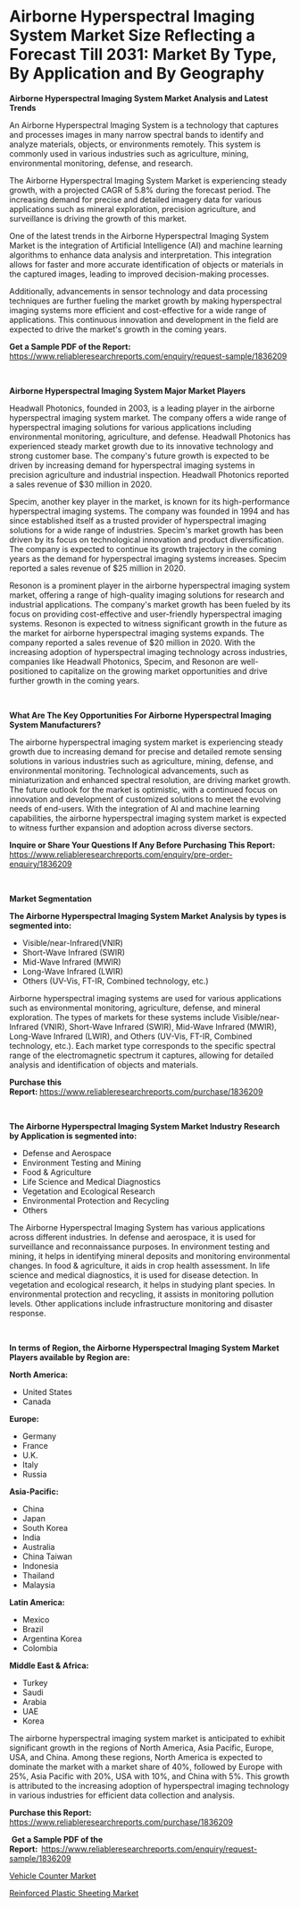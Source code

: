 <p><h1>Airborne Hyperspectral Imaging System Market Size Reflecting a Forecast Till 2031: Market By Type, By Application and By Geography</h1></p><p><strong>Airborne Hyperspectral Imaging System Market Analysis and Latest Trends</strong></p>
<p><p>An Airborne Hyperspectral Imaging System is a technology that captures and processes images in many narrow spectral bands to identify and analyze materials, objects, or environments remotely. This system is commonly used in various industries such as agriculture, mining, environmental monitoring, defense, and research.</p><p>The Airborne Hyperspectral Imaging System Market is experiencing steady growth, with a projected CAGR of 5.8% during the forecast period. The increasing demand for precise and detailed imagery data for various applications such as mineral exploration, precision agriculture, and surveillance is driving the growth of this market.</p><p>One of the latest trends in the Airborne Hyperspectral Imaging System Market is the integration of Artificial Intelligence (AI) and machine learning algorithms to enhance data analysis and interpretation. This integration allows for faster and more accurate identification of objects or materials in the captured images, leading to improved decision-making processes.</p><p>Additionally, advancements in sensor technology and data processing techniques are further fueling the market growth by making hyperspectral imaging systems more efficient and cost-effective for a wide range of applications. This continuous innovation and development in the field are expected to drive the market's growth in the coming years.</p></p>
<p><strong>Get a Sample PDF of the Report:&nbsp;</strong> <a href="https://www.reliableresearchreports.com/enquiry/request-sample/1836209">https://www.reliableresearchreports.com/enquiry/request-sample/1836209</a></p>
<p>&nbsp;</p>
<p><strong>Airborne Hyperspectral Imaging System Major Market Players</strong></p>
<p><p>Headwall Photonics, founded in 2003, is a leading player in the airborne hyperspectral imaging system market. The company offers a wide range of hyperspectral imaging solutions for various applications including environmental monitoring, agriculture, and defense. Headwall Photonics has experienced steady market growth due to its innovative technology and strong customer base. The company's future growth is expected to be driven by increasing demand for hyperspectral imaging systems in precision agriculture and industrial inspection. Headwall Photonics reported a sales revenue of $30 million in 2020.</p><p>Specim, another key player in the market, is known for its high-performance hyperspectral imaging systems. The company was founded in 1994 and has since established itself as a trusted provider of hyperspectral imaging solutions for a wide range of industries. Specim's market growth has been driven by its focus on technological innovation and product diversification. The company is expected to continue its growth trajectory in the coming years as the demand for hyperspectral imaging systems increases. Specim reported a sales revenue of $25 million in 2020.</p><p>Resonon is a prominent player in the airborne hyperspectral imaging system market, offering a range of high-quality imaging solutions for research and industrial applications. The company's market growth has been fueled by its focus on providing cost-effective and user-friendly hyperspectral imaging systems. Resonon is expected to witness significant growth in the future as the market for airborne hyperspectral imaging systems expands. The company reported a sales revenue of $20 million in 2020. With the increasing adoption of hyperspectral imaging technology across industries, companies like Headwall Photonics, Specim, and Resonon are well-positioned to capitalize on the growing market opportunities and drive further growth in the coming years.</p></p>
<p>&nbsp;</p>
<p><strong>What Are The Key Opportunities For Airborne Hyperspectral Imaging System Manufacturers?</strong></p>
<p><p>The airborne hyperspectral imaging system market is experiencing steady growth due to increasing demand for precise and detailed remote sensing solutions in various industries such as agriculture, mining, defense, and environmental monitoring. Technological advancements, such as miniaturization and enhanced spectral resolution, are driving market growth. The future outlook for the market is optimistic, with a continued focus on innovation and development of customized solutions to meet the evolving needs of end-users. With the integration of AI and machine learning capabilities, the airborne hyperspectral imaging system market is expected to witness further expansion and adoption across diverse sectors.</p></p>
<p><strong>Inquire or Share Your Questions If Any Before Purchasing This Report:</strong> <a href="https://www.reliableresearchreports.com/enquiry/pre-order-enquiry/1836209">https://www.reliableresearchreports.com/enquiry/pre-order-enquiry/1836209</a></p>
<p>&nbsp;</p>
<p><strong>Market Segmentation</strong></p>
<p><strong>The Airborne Hyperspectral Imaging System Market Analysis by types is segmented into:</strong></p>
<p><ul><li>Visible/near-Infrared(VNIR)</li><li>Short-Wave Infrared (SWIR)</li><li>Mid-Wave Infrared (MWIR)</li><li>Long-Wave Infrared (LWIR)</li><li>Others (UV-Vis, FT-IR, Combined technology, etc.)</li></ul></p>
<p><p>Airborne hyperspectral imaging systems are used for various applications such as environmental monitoring, agriculture, defense, and mineral exploration. The types of markets for these systems include Visible/near-Infrared (VNIR), Short-Wave Infrared (SWIR), Mid-Wave Infrared (MWIR), Long-Wave Infrared (LWIR), and Others (UV-Vis, FT-IR, Combined technology, etc.). Each market type corresponds to the specific spectral range of the electromagnetic spectrum it captures, allowing for detailed analysis and identification of objects and materials.</p></p>
<p><strong>Purchase this Report:&nbsp;</strong><a href="https://www.reliableresearchreports.com/purchase/1836209">https://www.reliableresearchreports.com/purchase/1836209</a></p>
<p>&nbsp;</p>
<p><strong>The Airborne Hyperspectral Imaging System Market Industry Research by Application is segmented into:</strong></p>
<p><ul><li>Defense and Aerospace</li><li>Environment Testing and Mining</li><li>Food & Agriculture</li><li>Life Science and Medical Diagnostics</li><li>Vegetation and Ecological Research</li><li>Environmental Protection and Recycling</li><li>Others</li></ul></p>
<p><p>The Airborne Hyperspectral Imaging System has various applications across different industries. In defense and aerospace, it is used for surveillance and reconnaissance purposes. In environment testing and mining, it helps in identifying mineral deposits and monitoring environmental changes. In food & agriculture, it aids in crop health assessment. In life science and medical diagnostics, it is used for disease detection. In vegetation and ecological research, it helps in studying plant species. In environmental protection and recycling, it assists in monitoring pollution levels. Other applications include infrastructure monitoring and disaster response.</p></p>
<p>&nbsp;</p>
<p><strong>In terms of Region, the Airborne Hyperspectral Imaging System Market Players available by Region are:</strong></p>
<p>
    <p> <strong> North America: </strong>
        <ul>
            <li>United States</li>
            <li>Canada</li>
        </ul>
        </p> 
    <p> <strong> Europe: </strong>
        <ul>
            <li>Germany</li>
            <li>France</li>
            <li>U.K.</li>
            <li>Italy</li>
            <li>Russia</li>
        </ul>
        </p> 
    <p> <strong> Asia-Pacific: </strong>
        <ul>
            <li>China</li>
            <li>Japan</li>
            <li>South Korea</li>
            <li>India</li>
            <li>Australia</li>
            <li>China Taiwan</li>
            <li>Indonesia</li>
            <li>Thailand</li>
            <li>Malaysia</li>
        </ul>
        </p> 
    <p> <strong> Latin America: </strong>
        <ul>
            <li>Mexico</li>
            <li>Brazil</li>
            <li>Argentina Korea</li>
            <li>Colombia</li>
        </ul>
        </p> 
    <p> <strong> Middle East & Africa: </strong>
        <ul>
            <li>Turkey</li>
            <li>Saudi</li>
            <li>Arabia</li>
            <li>UAE</li>
            <li>Korea</li>
        </ul>
    </p>
    </p>
<p><p>The airborne hyperspectral imaging system market is anticipated to exhibit significant growth in the regions of North America, Asia Pacific, Europe, USA, and China. Among these regions, North America is expected to dominate the market with a market share of 40%, followed by Europe with 25%, Asia Pacific with 20%, USA with 10%, and China with 5%. This growth is attributed to the increasing adoption of hyperspectral imaging technology in various industries for efficient data collection and analysis.</p></p>
<p><strong>Purchase this Report: </strong><a href="https://www.reliableresearchreports.com/purchase/1836209">https://www.reliableresearchreports.com/purchase/1836209</a></p>
<p>&nbsp;<strong>Get a Sample PDF of the Report:&nbsp;&nbsp;</strong><a href="https://www.reliableresearchreports.com/enquiry/request-sample/1836209">https://www.reliableresearchreports.com/enquiry/request-sample/1836209</a></p>
<p><strong></strong></p>
<p><p><a href="https://issuu.com/reportprime-2/docs/vehicle-counter-market-size-2030.pptx">Vehicle Counter Market</a></p><p><a href="https://issuu.com/reportprime-2/docs/reinforced-plastic-sheeting-market-size-2030.pptx">Reinforced Plastic Sheeting Market</a></p></p>